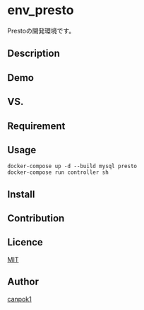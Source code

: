 env_presto
====

Prestoの開発環境です。

## Description

## Demo

## VS. 

## Requirement

## Usage

```
docker-compose up -d --build mysql presto
docker-compose run controller sh
```

## Install

## Contribution

## Licence

[MIT](https://github.com/tcnksm/tool/blob/master/LICENCE)

## Author

[canpok1](https://github.com/canpok1)
